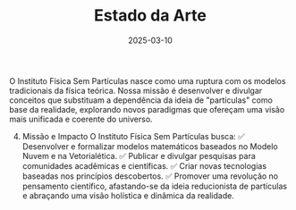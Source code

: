 ﻿---
title: "Estado da Arte"
description: "Explorando novas fronteiras da física teórica."
date: 2025-03-10
---


O Instituto Física Sem Partículas nasce como uma ruptura com os modelos tradicionais da física teórica. Nossa missão é desenvolver e divulgar conceitos que substituam a dependência da ideia de "partículas" como base da realidade, explorando novos paradigmas que ofereçam uma visão mais unificada e coerente do universo.

4. Missão e Impacto
O Instituto Física Sem Partículas busca:
✅ Desenvolver e formalizar modelos matemáticos baseados no Modelo Nuvem e na Vetorialética.
✅ Publicar e divulgar pesquisas para comunidades acadêmicas e científicas.
✅ Criar novas tecnologias baseadas nos princípios descobertos.
✅ Promover uma revolução no pensamento científico, afastando-se da ideia reducionista de partículas e abraçando uma visão holística e dinâmica da realidade.


